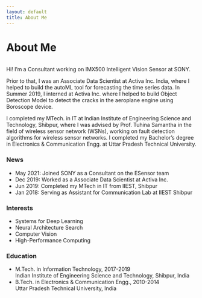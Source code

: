 ```yaml
---
layout: default
title: About Me
---
```


<div class="post">
	<h1 class="pageTitle">About Me</h1>
	<img src="{{ '/assets/img/deepak-profile-pic2.jpeg' }}" alt="">
	<p>Hi! I’m a Consultant working on IMX500 Intelligent Vision Sensor at SONY.</p>
    <p>Prior to that, I was an Associate Data Scientist at Activa Inc. India, where I helped to build the autoML tool for forecasting the time series data. In Summer 2019, I interned at Activa Inc. where I helped to build Object Detection Model to detect the cracks in the aeroplane engine using Boroscope device.</p>
    <p>I completed my MTech. in IT at Indian Institute of Engineering Science and Technology, Shibpur, where I was advised by Prof. Tuhina Samantha in the field of wireless sensor network (WSNs), working on fault detection algorithms for wireless sensor networks. I completed my Bachelor’s degree in Electronics &amp; Communication Engg. at Uttar Pradesh Technical University.</p>
    <h3>News</h3>
    <ul>
        <li>May 2021: Joined SONY as a Consultant on the ESensor team</li>
        <li>Dec 2019: Worked as a Associate Data Scientist at Activa Inc.</li>
        <li>Jun 2019: Completed my MTech in IT from IIEST, Shibpur</li>
        <li>Jan 2018: Serving as Assistant for Communication Lab at IIEST Shibpur</li>
    </ul>
    <h3>Interests</h3>
    <ul>
        <li>Systems for Deep Learning</li>
        <li>Neural Architecture Search</li>
        <li>Computer Vision</li>
        <li>High-Performance Computing</li>
    </ul>
    <h3>Education</h3>
    <ul>
        <li>M.Tech. in Information Technology, 2017-2019<br>Indian Institute of Engineering Science and Technology, Shibpur, India</li>
        <li>B.Tech. in Electronics &amp; Communication Engg., 2010-2014<br>Uttar Pradesh Technical University, India</li>
    </ul>
</div>
